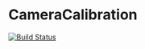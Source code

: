 # CameraCalibration

[![Build Status](https://github.com/AbelHo/CameraCalibration.jl/actions/workflows/CI.yml/badge.svg?branch=main)](https://github.com/AbelHo/CameraCalibration.jl/actions/workflows/CI.yml?query=branch%3Amain)
